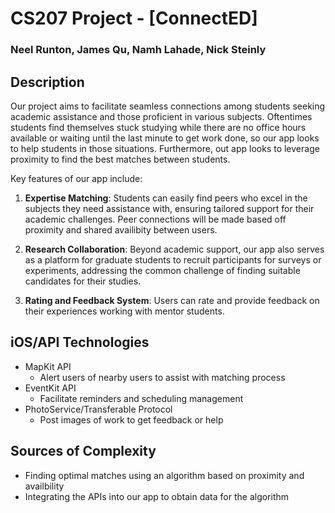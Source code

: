 # CS207 Project - [ConnectED]

### Neel Runton, James Qu, Namh Lahade, Nick Steinly

## Description

Our project aims to facilitate seamless connections among students seeking academic assistance and those proficient in various subjects. Oftentimes students find themselves stuck studying while there are no office hours available or waiting until the last minute to get work done, so our app looks to help students in those situations. Furthermore, out app looks to leverage proximity to find the best matches between students.

Key features of our app include:

1. **Expertise Matching**: Students can easily find peers who excel in the subjects they need assistance with, ensuring tailored support for their academic challenges. Peer connections will be made based off proximity and shared availibity between users.

2. **Research Collaboration**: Beyond academic support, our app also serves as a platform for graduate students to recruit participants for surveys or experiments, addressing the common challenge of finding suitable candidates for their studies.

3. **Rating and Feedback System**: Users can rate and provide feedback on their experiences working with mentor students.

## iOS/API Technologies

* MapKit API
  * Alert users of nearby users to assist with matching process
* EventKit API
  * Facilitate reminders and scheduling management
* PhotoService/Transferable Protocol
  * Post images of work to get feedback or help

## Sources of Complexity
* Finding optimal matches using an algorithm based on proximity and availbility
* Integrating the APIs into our app to obtain data for the algorithm

